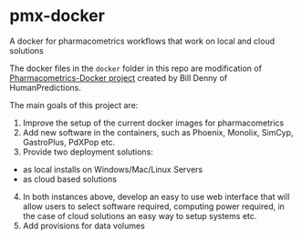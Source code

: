 # pmx-docker
A docker for pharmacometrics workflows that work on local and cloud solutions

The docker files in the `docker` folder in this repo are modification of [Pharmacometrics-Docker project](https://github.com/billdenney/Pharmacometrics-Docker) created by Bill Denny of HumanPredictions. 

The main goals of this project are:

1. Improve the setup of the current docker images for pharmacometrics
2. Add new software in the containers, such as Phoenix, Monolix, SimCyp, GastroPlus, PdXPop etc.
3. Provide two deployment solutions:
  * as local installs on Windows/Mac/Linux Servers
  * as cloud based solutions
4. In both instances above, develop an easy to use web interface that will allow users to select software required, computing power required, in the case of cloud solutions an easy way to setup systems etc.
5. Add provisions for data volumes
